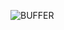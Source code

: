 
![BUFFER](https://github.com/gurbuzkaanakkaya/Buffer_Polygon/assets/103320421/bd726cf3-cc63-47ab-af10-b3e54fd86982)
